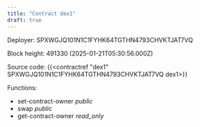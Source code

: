 ```yaml
---
title: "Contract dex1"
draft: true
---
```

Deployer: SPXWGJQ101N1C1FYHK64TGTHN4793CHVKTJAT7VQ


 



Block height: 491330 (2025-01-21T05:30:56.000Z)

Source code: {{<contractref "dex1" SPXWGJQ101N1C1FYHK64TGTHN4793CHVKTJAT7VQ dex1>}}

Functions:

* set-contract-owner _public_
* swap _public_
* get-contract-owner _read_only_
